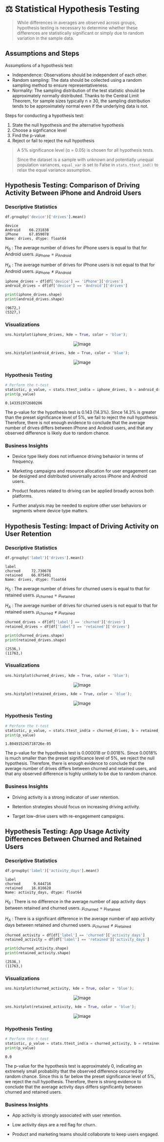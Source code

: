 # ⚖️ Statistical Hypothesis Testing

> While differences in averages are observed across groups, hypothesis testing is necessary to determine whether these differences are statistically significant or simply due to random variation in the sample data.

## Assumptions and Steps

Assumptions of a hypothesis test:
* Independence: Observations should be independent of each other.
* Random sampling: The data should be collected using a random sampling method to ensure representativeness.
* Normality: The sampling distribution of the test statistic should be approximately normally distributed. Thanks to the Central Limit Theorem, for sample sizes typically n ≥ 30, the sampling distribution tends to be approximately normal even if the underlying data is not.

Steps for conducting a hypothesis test:

1.   State the null hypothesis and the alternative hypothesis
2.   Choose a signficance level
3.   Find the p-value
4.   Reject or fail to reject the null hypothesis

> A 5% significance level (α = 0.05) is chosen for all hypothesis tests.
> 
> Since the dataset is a sample with unknown and potentially unequal population variances, `equal_var` is set to False in `stats.ttest_ind()` to relax the equal variance assumption.

## Hypothesis Testing: Comparison of Driving Activity Between iPhone and Android Users

### Descriptive Statistics

```python
df.groupby('device')['drives'].mean()
```
    device
    Android    66.231838
    iPhone     67.859078
    Name: drives, dtype: float64

$H_0$ : The average number of drives for iPhone users is equal to that for Android users. $\mu_{\text{iPhone}} = \mu_{\text{Android}}$

$H_A$ : The average number of drives for iPhone users is not equal to that for Android users. $\mu_{\text{iPhone}} \neq \mu_{\text{Android}}$

```python
iphone_drives = df[df['device'] == 'iPhone']['drives']
android_drives = df[df['device'] == 'Android']['drives']
```
```python
print(iphone_drives.shape)
print(android_drives.shape)
```
    (9672,)
    (5327,)
    
### Visualizations
```python
sns.histplot(iphone_drives, kde = True, color = 'blue');
```
<p align="center">
  <img src = "https://github.com/user-attachments/assets/0eae5910-e50d-4695-9718-661fb176fae1" alt="Image" />
</p>
  
```python
sns.histplot(android_drives, kde = True, color = 'blue');
```
<p align="center">
  <img src = "https://github.com/user-attachments/assets/7edc0d9e-5de5-40f6-ba38-3e8eb850ddee" alt="Image" />
</p>

### Hypothesis Testing

```python
# Perform the t-test
statistic, p_value, = stats.ttest_ind(a = iphone_drives, b = android_drives, equal_var = False)
print(p_value)
```
    0.143351972680206
  
The p-value for the hypothesis test is 0.143 (14.3%). Since 14.3% is greater than the preset significance level of 5%, we fail to reject the null hypothesis. Therefore, there is not enough evidence to conclude that the average number of drives differs between iPhone and Android users, and that any observed difference is likely due to random chance.

### Business Insights

* Device type likely does not influence driving behavior in terms of frequency.

* Marketing campaigns and resource allocation for user engagement can be designed and distributed universally across iPhone and Android users.

* Product features related to driving can be applied broadly across both platforms.

* Further analysis may be needed to explore other user behaviors or segments where device type matters.

## Hypothesis Testing: Impact of Driving Activity on User Retention

### Descriptive Statistics

```python
df.groupby('label')['drives'].mean()
```

    label
    churned     72.730678
    retained    66.075491
    Name: drives, dtype: float64

$H_0$ : The average number of drives for churned users is equal to that for retained users. $\mu_{\text{churned}} = \mu_{\text{retained}}$

$H_A$ : The average number of drives for churned users is not equal to that for retained users. $\mu_{\text{churned}} \neq \mu_{\text{retained}}$

```python
churned_drives = df[df['label'] == 'churned']['drives']
retained_drives = df[df['label'] == 'retained']['drives']
```

```python
print(churned_drives.shape)
print(retained_drives.shape)
```
    (2536,)
    (11763,)
    
### Visualizations

```python
sns.histplot(churned_drives, kde = True, color = 'blue');
```
<p align="center">
  <img src = "https://github.com/user-attachments/assets/63c21eac-1735-4355-8ca5-be94df383b7a" alt="Image" />
</p>
    
```python
sns.histplot(retained_drives, kde = True, color = 'blue');
```
<p align="center">
  <img src = "https://github.com/user-attachments/assets/0c5e2a1f-07eb-4c4f-bb28-c9815ae17123" alt="Image" />
</p>

### Hypothesis Testing

```python
# Perform the t-test
statistic, p_value, = stats.ttest_ind(a = churned_drives, b = retained_drives, equal_var = False)
print(p_value)
```
    1.804915245718726e-05
    
The p-value for the hypothesis test is 0.000018 or 0.0018%. Since 0.0018% is much smaller than the preset significance level of 5%, we reject the null hypothesis. Therefore, there is enough evidence to conclude that the average number of drives differs between churned and retained users, and that any observed difference is highly unlikely to be due to random chance.

### Business Insights

* Driving activity is a strong indicator of user retention.

* Retention strategies should focus on increasing driving activity.

* Target low-drive users with re-engagement campaigns.

## Hypothesis Testing: App Usage Activity Differences Between Churned and Retained Users

### Descriptive Statistics

```python
df.groupby('label')['activity_days'].mean()
```
    label
    churned      9.644716
    retained    16.816628
    Name: activity_days, dtype: float64

$H_0$ : There is no difference in the average number of app activity days between retained and churned users. $\mu_{\text{churned}} = \mu_{\text{retained}}$

$H_A$ : There is a significant difference in the average number of app activity days between retained and churned users. $\mu_{\text{churned}} \neq \mu_{\text{retained}}$

```python
churned_activity = df[df['label'] == 'churned']['activity_days']
retained_activity = df[df['label'] == 'retained']['activity_days']
```

```python
print(churned_activity.shape)
print(retained_activity.shape)
```
    (2536,)
    (11763,)
    
### Visualizations

```python
sns.histplot(churned_activity, kde = True, color = 'blue');
```
<p align="center">
  <img src = "https://github.com/user-attachments/assets/4ca3ede0-8dc4-4db8-bdda-c6f9d8e1c772" alt="Image" />
</p>

```python
sns.histplot(retained_activity, kde = True, color = 'blue');
```
<p align="center">
  <img src = "https://github.com/user-attachments/assets/67534cdb-293e-41b0-b2ca-f75a6ecaf2d5" alt="Image" />
</p>

### Hypothesis Testing

```python
# Perform the t-test
statistic, p_value = stats.ttest_ind(a = churned_activity, b = retained_activity, equal_var = False)
print(p_value)
```
    0.0
    
The p-value for the hypothesis test is approximately 0, indicating an extremely small probability that the observed difference occurred by random chance. Since this is far below the preset significance level of 5%, we reject the null hypothesis. Therefore, there is strong evidence to conclude that the average activity days differs significantly between churned and retained users.

### Business Insights

* App activity is strongly associated with user retention.

* Low activity days are a red flag for churn.

* Product and marketing teams should collaborate to keep users engaged.
